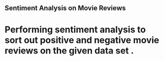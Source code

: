 ## Sentiment Analysis on Movie Reviews

# Performing sentiment analysis to sort out positive and negative movie reviews on the given data set .
